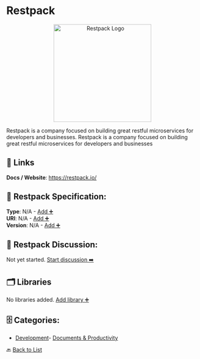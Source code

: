 # Restpack
<p align="center">
    <img width="256" src="https://raw.githubusercontent.com/apis-list/apis-list/main/apis/restpack/logo_256x256.png" alt="Restpack Logo"/>
</p>
Restpack is a company focused on building great restful microservices for developers and businesses. Restpack is a company focused on building great restful microservices for developers and businesses

##  🔗 Links
**Docs / Website**: https://restpack.io/

## 🧬 Restpack Specification:
**Type**: N/A - [Add ➕](https://github.com/apis-list/apis-list/edit/main/apis.yaml#16682)  
**URI**: N/A - [Add ➕](https://github.com/apis-list/apis-list/edit/main/apis.yaml#16682)  
**Version**: N/A - [Add ➕](https://github.com/apis-list/apis-list/edit/main/apis.yaml#16682)

## 💬 Restpack Discussion:
Not yet started. [Start discussion ➡️](https://github.com/apis-list/apis-list/discussions/new)

## 🗂️ Libraries

No libraries added. [Add library ➕](https://github.com/apis-list/apis-list/edit/main/apis.yaml#16682)    


## 🗄️ Categories:
- [Development](https://github.com/apis-list/apis-list#development-)- [Documents & Productivity](https://github.com/apis-list/apis-list#documents--productivity-)

🔙  [Back to List](https://github.com/apis-list/apis-list)
